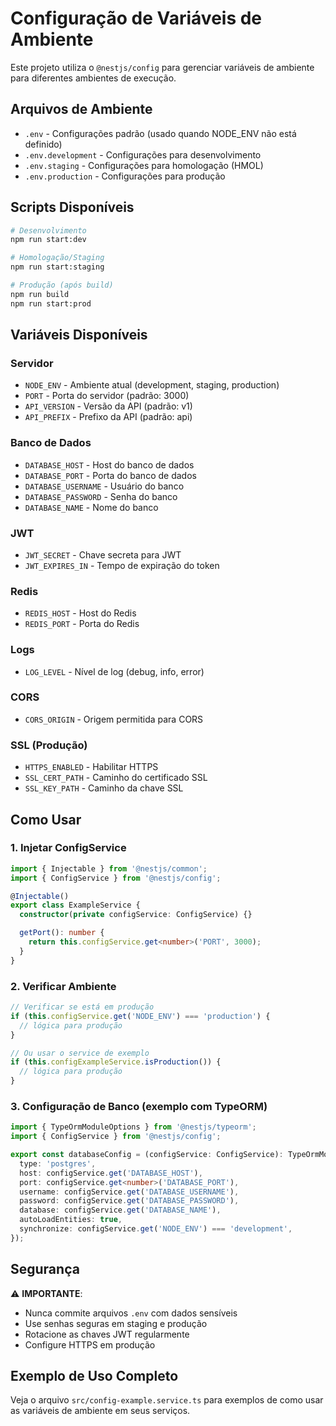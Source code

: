 # Configuração de Variáveis de Ambiente

Este projeto utiliza o `@nestjs/config` para gerenciar variáveis de ambiente para diferentes ambientes de execução.

## Arquivos de Ambiente

- `.env` - Configurações padrão (usado quando NODE_ENV não está definido)
- `.env.development` - Configurações para desenvolvimento
- `.env.staging` - Configurações para homologação (HMOL)
- `.env.production` - Configurações para produção

## Scripts Disponíveis

```bash
# Desenvolvimento
npm run start:dev

# Homologação/Staging
npm run start:staging

# Produção (após build)
npm run build
npm run start:prod
```

## Variáveis Disponíveis

### Servidor
- `NODE_ENV` - Ambiente atual (development, staging, production)
- `PORT` - Porta do servidor (padrão: 3000)
- `API_VERSION` - Versão da API (padrão: v1)
- `API_PREFIX` - Prefixo da API (padrão: api)

### Banco de Dados
- `DATABASE_HOST` - Host do banco de dados
- `DATABASE_PORT` - Porta do banco de dados
- `DATABASE_USERNAME` - Usuário do banco
- `DATABASE_PASSWORD` - Senha do banco
- `DATABASE_NAME` - Nome do banco

### JWT
- `JWT_SECRET` - Chave secreta para JWT
- `JWT_EXPIRES_IN` - Tempo de expiração do token

### Redis
- `REDIS_HOST` - Host do Redis
- `REDIS_PORT` - Porta do Redis

### Logs
- `LOG_LEVEL` - Nível de log (debug, info, error)

### CORS
- `CORS_ORIGIN` - Origem permitida para CORS

### SSL (Produção)
- `HTTPS_ENABLED` - Habilitar HTTPS
- `SSL_CERT_PATH` - Caminho do certificado SSL
- `SSL_KEY_PATH` - Caminho da chave SSL

## Como Usar

### 1. Injetar ConfigService

```typescript
import { Injectable } from '@nestjs/common';
import { ConfigService } from '@nestjs/config';

@Injectable()
export class ExampleService {
  constructor(private configService: ConfigService) {}

  getPort(): number {
    return this.configService.get<number>('PORT', 3000);
  }
}
```

### 2. Verificar Ambiente

```typescript
// Verificar se está em produção
if (this.configService.get('NODE_ENV') === 'production') {
  // lógica para produção
}

// Ou usar o service de exemplo
if (this.configExampleService.isProduction()) {
  // lógica para produção
}
```

### 3. Configuração de Banco (exemplo com TypeORM)

```typescript
import { TypeOrmModuleOptions } from '@nestjs/typeorm';
import { ConfigService } from '@nestjs/config';

export const databaseConfig = (configService: ConfigService): TypeOrmModuleOptions => ({
  type: 'postgres',
  host: configService.get('DATABASE_HOST'),
  port: configService.get<number>('DATABASE_PORT'),
  username: configService.get('DATABASE_USERNAME'),
  password: configService.get('DATABASE_PASSWORD'),
  database: configService.get('DATABASE_NAME'),
  autoLoadEntities: true,
  synchronize: configService.get('NODE_ENV') === 'development',
});
```

## Segurança

⚠️ **IMPORTANTE**: 
- Nunca commite arquivos `.env` com dados sensíveis
- Use senhas seguras em staging e produção
- Rotacione as chaves JWT regularmente
- Configure HTTPS em produção

## Exemplo de Uso Completo

Veja o arquivo `src/config-example.service.ts` para exemplos de como usar as variáveis de ambiente em seus serviços.